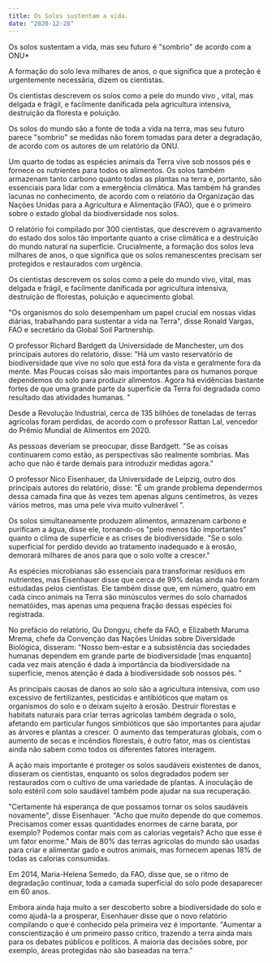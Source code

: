 ```yaml
---
title: Os Solos sustentam a vida.
date: "2020-12-28"
---
```


Os solos sustentam a vida, mas seu futuro é "sombrio" de acordo com a ONU* 

A formação do solo leva milhares de anos, o que significa que a proteção é urgentemente necessária, dizem os cientistas.

Os cientistas descrevem os solos como a pele do mundo vivo , vital, mas delgada e frágil, e facilmente danificada pela agricultura intensiva, destruição da floresta e poluição.

Os solos do mundo são a fonte de toda a vida na terra, mas seu futuro parece "sombrio" se medidas não forem tomadas para deter a degradação, de acordo com os autores de um relatório da ONU.

Um quarto de todas as espécies animais da Terra vive sob nossos pés e fornece os nutrientes para todos os alimentos. Os solos também armazenam tanto carbono quanto todas as plantas na terra e, portanto, são essenciais para lidar com a emergência climática. Mas também há grandes lacunas no conhecimento, de acordo com o relatório da Organização das Nações Unidas para a Agricultura e Alimentação (FAO), que é o primeiro sobre o estado global da biodiversidade nos solos.

O relatório foi compilado por 300 cientistas, que descrevem o agravamento do estado dos solos tão importante quanto a crise climática e a destruição do mundo natural na superfície. Crucialmente, a formação dos solos leva milhares de anos, o que significa que os solos remanescentes precisam ser protegidos e restaurados com urgência.

Os cientistas descrevem os solos como a pele do mundo vivo, vital, mas delgada e frágil, e facilmente danificada por agricultura intensiva, destruição de florestas, poluição e aquecimento global.

"Os organismos do solo desempenham um papel crucial em nossas vidas diárias, trabalhando para sustentar a vida na Terra", disse Ronald Vargas, FAO e secretário da Global Soil Partnership.

O professor Richard Bardgett da Universidade de Manchester, um dos principais autores do relatório, disse: "Há um vasto reservatório de biodiversidade que vive no solo que está fora da vista e geralmente fora da mente. Mas Poucas coisas são mais importantes para os humanos porque dependemos do solo para produzir alimentos. Agora há evidências bastante fortes de que uma grande parte da superfície da Terra foi degradada como resultado das atividades humanas. "

Desde a Revolução Industrial, cerca de 135 bilhões de toneladas de terras agrícolas foram perdidas, de acordo com o professor Rattan Lal, vencedor do Prêmio Mundial de Alimentos em 2020.

As pessoas deveriam se preocupar, disse Bardgett. "Se as coisas continuarem como estão, as perspectivas são realmente sombrias. Mas acho que não é tarde demais para introduzir medidas agora."

O professor Nico Eisenhauer, da Universidade de Leipzig, outro dos principais autores do relatório, disse: "É um grande problema dependermos dessa camada fina que às vezes tem apenas alguns centímetros, às vezes vários metros, mas uma pele viva muito vulnerável ”.

Os solos simultaneamente produzem alimentos, armazenam carbono e purificam a água, disse ele, tornando-os "pelo menos tão importantes" quanto o clima de superfície e as crises de biodiversidade. "Se o solo superficial for perdido devido ao tratamento inadequado e à erosão, demorará milhares de anos para que o solo volte a crescer."

As espécies microbianas são essenciais para transformar resíduos em nutrientes, mas Eisenhauer disse que cerca de 99% delas ainda não foram estudadas pelos cientistas. Ele também disse que, em número, quatro em cada cinco animais na Terra são minúsculos vermes do solo chamados nematóides, mas apenas uma pequena fração dessas espécies foi registrada.

No prefácio do relatório, Qu Dongyu, chefe da FAO, e Elizabeth Maruma Mrema, chefe da Convenção das Nações Unidas sobre Diversidade Biológica, disseram: "Nosso bem-estar e a subsistência das sociedades humanas dependem em grande parte de biodiversidade [mas enquanto] cada vez mais atenção é dada à importância da biodiversidade na superfície, menos atenção é dada à biodiversidade sob nossos pés. "

As principais causas de danos ao solo são a agricultura intensiva, com uso excessivo de fertilizantes, pesticidas e antibióticos que matam os organismos do solo e o deixam sujeito à erosão. Destruir florestas e habitats naturais para criar terras agrícolas também degrada o solo, afetando em particular fungos simbióticos que são importantes para ajudar as árvores e plantas a crescer. O aumento das temperaturas globais, com o aumento de secas e incêndios florestais, é outro fator, mas os cientistas ainda não sabem como todos os diferentes fatores interagem.

A ação mais importante é proteger os solos saudáveis ​​existentes de danos, disseram os cientistas, enquanto os solos degradados podem ser restaurados com o cultivo de uma variedade de plantas. A inoculação de solo estéril com solo saudável também pode ajudar na sua recuperação.

"Certamente há esperança de que possamos tornar os solos saudáveis ​​novamente", disse Eisenhauer. "Acho que muito depende do que comemos. Precisamos comer essas quantidades enormes de carne barata, por exemplo? Podemos contar mais com as calorias vegetais? Acho que esse é um fator enorme." Mais de 80% das terras agrícolas do mundo são usadas para criar e alimentar gado e outros animais, mas fornecem apenas 18% de todas as calorias consumidas.

Em 2014, Maria-Helena Semedo, da FAO, disse que, se o ritmo de degradação continuar, toda a camada superficial do solo pode desaparecer em 60 anos.

Embora ainda haja muito a ser descoberto sobre a biodiversidade do solo e como ajudá-la a prosperar, Eisenhauer disse que o novo relatório compilando o que é conhecido pela primeira vez é importante. "Aumentar a conscientização é um primeiro passo crítico, trazendo a terra ainda mais para os debates públicos e políticos. A maioria das decisões sobre, por exemplo, áreas protegidas não são baseadas na terra."


